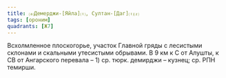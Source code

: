 ```yaml
---
title: ⒜Демерджи-[Яйла]⒯, Султан-[Даг]⒯⒵
tags: [ороним]
quadrants: [Ж7]
---
```


Всхолмленное плоскогорье, участок Главной гряды с лесистыми склонами и скальными
утесистыми обрывами. В 9 км к С от Алушты, к СВ от Ангарского перевала – 1) ср.
тюрк. демирджи – кузнец; ср. РПН темирши.
